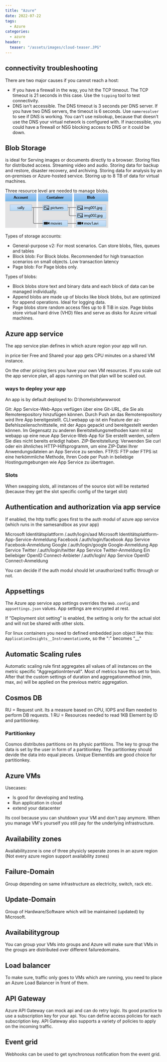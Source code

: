 ```yaml
---
title: "Azure"
date: 2022-07-22
tags:
  - Azure
categories:
  - azure
header:
  teaser: "/assets/images/cloud-teaser.JPG"
---
```



## connectivity troubleshooting
There are two major causes if you cannot reach a host:
* If you have a firewall in the way, you hit the TCP timeout. The TCP timeout is 21 seconds in this case. Use the ```tcpping``` tool to test connectivity.
* DNS isn't accessible. The DNS timeout is 3 seconds per DNS server. If you have two DNS servers, the timeout is 6 seconds. Use ```nameresolver``` to see if DNS is working. 
You can't use nslookup, because that doesn't use the DNS your virtual network is configured with. If inaccessible, you could have a firewall or NSG blocking access to DNS or it could be down.

## Blob Storage

is ideal for
Serving images or documents directly to a browser.
Storing files for distributed access.
Streaming video and audio.
Storing data for backup and restore, disaster recovery, and archiving.
Storing data for analysis by an on-premises or Azure-hosted service.
Storing up to 8 TB of data for virtual machines.

Three resource level are needed to manage blobs.
![](blob1.png)

Types of storage accounts:
* General-purpose v2: For most scenarios. Can store blobs, files, queues and tables
* Block blob: For Block blobs. Recommended for high transaction scenarios on small objects. Low transaction latency
* Page blob: For Page blobs only.

Types of blobs:
* Block blobs store text and binary data and each block of data can be managed individually.
* Append blobs are made up of blocks like block blobs, but are optimized for append operations. Ideal for logging data.
* Page blobs store random access files up to 8 TiB in size. Page blobs store virtual hard drive (VHD) files and serve as disks for Azure virtual machines.

## Azure app service
The app service plan defines in which azure region your app will run. 

in price tier Free and Shared your app gets CPU minutes on a shared VM instance. 

On the other pricing tiers you have your own VM resources. 
If you scale out the app service plan, all apps running on that plan will be scaled out. 

### ways to deploy your app
An app is by default deployed to: D:\home\site\wwwroot


Git: App Service-Web-Apps verfügen über eine Git-URL, die Sie als Remoterepository hinzufügen können. Durch Push an das Remoterepository wird Ihre App bereitgestellt.
CLI:webapp up ist ein Feature der az-Befehlszeilenschnittstelle, mit der Apps gepackt und bereitgestellt werden können. Im Gegensatz zu anderen Bereitstellungsmethoden kann mit az webapp up eine neue App Service-Web-App für Sie erstellt werden, sofern Sie dies nicht bereits erledigt haben.
ZIP-Bereitstellung: Verwenden Sie curl oder ein ähnliches HTTP-Hilfsprogramm, um eine ZIP-Datei Ihrer Anwendungsdateien an App Service zu senden.
FTP/S: FTP oder FTPS ist eine herkömmliche Methode, Ihren Code per Push in beliebige Hostingumgebungen wie App Service zu übertragen.


### Slots
When swapping slots, all instances of the source slot will be restarted (because they get the slot specific config of the target slot) 

## Authentication and authorization via app service
If enabled, the http traffic goes first to the auth modul of azure app service (which runs in the samesandbox as your app)

Microsoft Identitätsplattform	/.auth/login/aad	Microsoft Identitätsplattform-App-Service-Anmeldung
Facebook	/.auth/login/facebook	App Service Facebook-Anmeldung
Google	/.auth/login/google	Google-Anmeldung App Service
Twitter	/.auth/login/twitter	App Service Twitter-Anmeldung
Ein beliebiger OpenID Connect-Anbieter	/.auth/login/<providerName>	App Service OpenID Connect-Anmeldung

You can decide if the auth modul should let unauthorized traffic through or not.

## Appsettings
The Azure app service app settings overrides the ```Web.config``` and ```appsettings.json``` values. 
App settings are encrypted at rest.

If "Deployment slot setting" is enabled, the setting is only for the actual slot and will not be shared with other slots.

For linux containers you need to defined embedded json object like this: ```ApplicationInsights__InstrumentationKe```, so the ":" becomes "__"

## Automatic Scaling rules
Automatic scaling rule first aggregates all values of all instances on the metric specific "AggregationIntervall". Most of metrics have this set to 1min.
After that the custom settings of duration and aggregationmethod (min, max, av) will be applied on the previous metric aggregation.


## Cosmos DB
RU = Request unit. Its a measure based on CPU, IOPS and Ram needed to perform DB requests.
1 RU = Resources needed to read 1KB Element by ID and partitionkey. 

### Partitionkey
Cosmos distributes partitions on its physic partitions. The key to group the data is set by the user in form of a partitionkey.
The partitionkey should devide the data into equal pieces. Unique ElementIds are good choice for partitionkey.

## Azure VMs
Usecases:
* Is good for developing and testing.
* Run application in cloud
* extend your datacenter

Its cool because you can shutdown your VM and don't pay anymore. When you manage VM's yourself you still pay for the underlying infrastructure.

## Availability zones
Availabilityzone is one of three physicly seperate zones in an azure region (Not every azure region support availability zones)

## Failure-Domain
Group depending on same infrastructure as electricity, switch, rack etc.

## Update-Domain
Group of Hardware/Software which will be maintained (updated) by Microsoft. 

## Availabilitygroup
You can group your VMs into groups and Azure will make sure that VMs in the groups
are distributed over different failuredomains.

## Load balancer
To make sure, traffic only goes to VMs which are running, you need to place an Azure Load Balancer in front of them.

## API Gateway
Azure API Gateway can mock api and can do retry logic.
Its good practice to use a subscription key for your api. You can define access policies for each subscription key.
API Gateway also supports a variety of policies to apply on the incoming traffic. 

## Event grid
Webhooks can be used to get synchronous notification from the event grid.